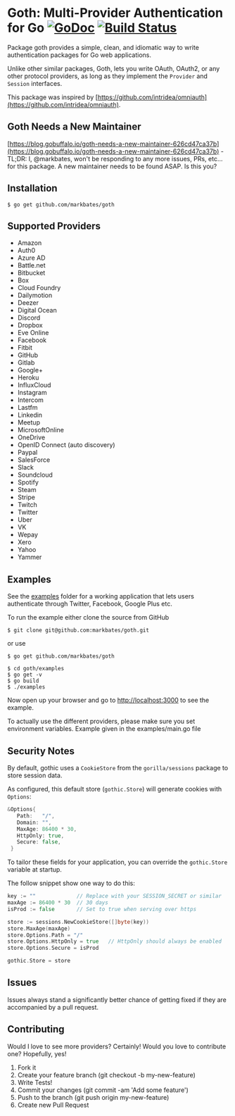 # Goth: Multi-Provider Authentication for Go [![GoDoc](https://godoc.org/github.com/markbates/goth?status.svg)](https://godoc.org/github.com/markbates/goth) [![Build Status](https://travis-ci.org/markbates/goth.svg)](https://travis-ci.org/markbates/goth)

Package goth provides a simple, clean, and idiomatic way to write authentication
packages for Go web applications.

Unlike other similar packages, Goth, lets you write OAuth, OAuth2, or any other
protocol providers, as long as they implement the `Provider` and `Session` interfaces.

This package was inspired by [https://github.com/intridea/omniauth](https://github.com/intridea/omniauth).

## Goth Needs a New Maintainer

[https://blog.gobuffalo.io/goth-needs-a-new-maintainer-626cd47ca37b](https://blog.gobuffalo.io/goth-needs-a-new-maintainer-626cd47ca37b) - TL;DR: I, @markbates, won't be responding to any more issues, PRs, etc... for this package. A new maintainer needs to be found ASAP. Is this you?

## Installation

```text
$ go get github.com/markbates/goth
```

## Supported Providers

* Amazon
* Auth0
* Azure AD
* Battle.net
* Bitbucket
* Box
* Cloud Foundry
* Dailymotion
* Deezer
* Digital Ocean
* Discord
* Dropbox
* Eve Online
* Facebook
* Fitbit
* GitHub
* Gitlab
* Google+
* Heroku
* InfluxCloud
* Instagram
* Intercom
* Lastfm
* Linkedin
* Meetup
* MicrosoftOnline
* OneDrive
* OpenID Connect (auto discovery)
* Paypal
* SalesForce
* Slack
* Soundcloud
* Spotify
* Steam
* Stripe
* Twitch
* Twitter
* Uber
* VK
* Wepay
* Xero
* Yahoo
* Yammer

## Examples

See the [examples](examples) folder for a working application that lets users authenticate
through Twitter, Facebook, Google Plus etc.

To run the example either clone the source from GitHub

```text
$ git clone git@github.com:markbates/goth.git
```
or use
```text
$ go get github.com/markbates/goth
```
```text
$ cd goth/examples
$ go get -v
$ go build
$ ./examples
```

Now open up your browser and go to [http://localhost:3000](http://localhost:3000) to see the example.

To actually use the different providers, please make sure you set environment variables. Example given in the examples/main.go file

## Security Notes

By default, gothic uses a `CookieStore` from the `gorilla/sessions` package to store session data.

As configured, this default store (`gothic.Store`) will generate cookies with `Options`:

```go
&Options{
   Path:   "/",
   Domain: "",
   MaxAge: 86400 * 30,
   HttpOnly: true,
   Secure: false,
 }
```

To tailor these fields for your application, you can override the `gothic.Store` variable at startup.

The follow snippet show one way to do this:

```go
key := ""             // Replace with your SESSION_SECRET or similar
maxAge := 86400 * 30  // 30 days
isProd := false       // Set to true when serving over https

store := sessions.NewCookieStore([]byte(key))
store.MaxAge(maxAge)
store.Options.Path = "/"
store.Options.HttpOnly = true   // HttpOnly should always be enabled
store.Options.Secure = isProd

gothic.Store = store
```

## Issues

Issues always stand a significantly better chance of getting fixed if they are accompanied by a
pull request.

## Contributing

Would I love to see more providers? Certainly! Would you love to contribute one? Hopefully, yes!

1. Fork it
2. Create your feature branch (git checkout -b my-new-feature)
3. Write Tests!
4. Commit your changes (git commit -am 'Add some feature')
5. Push to the branch (git push origin my-new-feature)
6. Create new Pull Request
